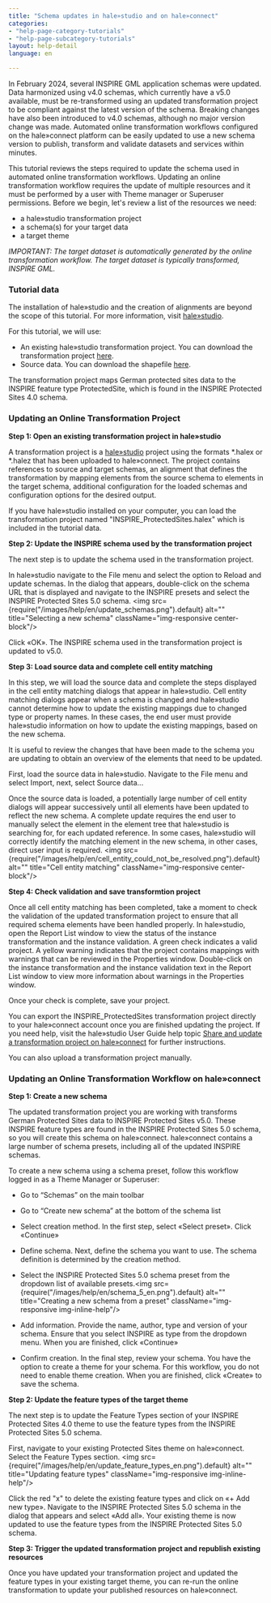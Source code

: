 ```yaml
---
title: "Schema updates in hale»studio and on hale»connect"
categories:
- "help-page-category-tutorials"
- "help-page-subcategory-tutorials"
layout: help-detail
language: en

---
```


In February 2024, several INSPIRE GML application schemas were updated. Data harmonized using v4.0 schemas, which currently have a v5.0 available,
must be re-transformed using an updated transformation project to be compliant against the latest version of the schema. Breaking changes have also been introduced to v4.0 schemas, although no major version change was made. Automated online transformation workflows configured on the hale»connect platform can be easily updated to use a new schema version to publish, transform and validate datasets and services within minutes.

This tutorial reviews the steps required to update the schema used in automated online transformation workflows. Updating an online transformation workflow requires the update of multiple resources and it must be performed by a user with Theme manager or Superuser permissions. Before we begin, let's review a list of the resources we need:

* a hale»studio transformation project
* a schema(s) for your target data
* a target theme

*IMPORTANT: The target dataset is automatically generated by the online transformation workflow. The target dataset is typically transformed, INSPIRE GML.*

### **Tutorial data**

The installation of hale»studio and the creation of alignments are beyond the scope of this tutorial. For more information, visit [hale»studio](https://www.wetransform.to/products/halestudio/).

For this tutorial, we will use:

* An existing hale»studio transformation project. You can download the transformation project [here](https://test.haleconnect.de/#/transformation/org/740/fee5465b-52eb-4adf-9fec-3b59dffdee71/overview).
* Source data. You can download the shapefile [here](https://wetransform.box.com/s/6m9ygbmzestcmq9gk6uwrbs9kcyp12v5).

The transformation project maps German protected sites data to the INSPIRE feature type ProtectedSite, which is found in the INSPIRE Protected Sites 4.0 schema.

### **Updating an Online Transformation Project**

**Step 1: Open an existing transformation project in hale»studio**

A transformation project is a [hale»studio](https://www.wetransform.to/products/halestudio/) project using the formats \*.halex or \*.halez that has been uploaded to hale»connect. The project contains references to source and target schemas, an alignment that defines the transformation by mapping elements from the source schema to elements in the target schema, additional configuration for the loaded schemas and configuration options for the desired output.

If you have hale»studio installed on your computer, you can load the transformation project named "INSPIRE_ProtectedSites.halex" which is included in the tutorial data.

**Step 2: Update the INSPIRE schema used by the transformation project**

The next step is to update the schema used in the transformation project.

In hale»studio navigate to the File menu and select the option to Reload and update schemas. In the dialog that appears, double-click on the schema URL that is displayed and navigate to the INSPIRE presets and select the INSPIRE Protected Sites 5.0 schema.
<a className="image-news text-center col-xs-12 mt mb"><img src={require("/images/help/en/update_schemas.png").default} alt="" title="Selecting a new schema" className="img-responsive center-block"/>
</a>

Click &laquo;OK&raquo;. The INSPIRE schema used in the transformation project is updated to v5.0.

**Step 3: Load source data and complete cell entity matching**

In this step, we will load the source data and complete the steps displayed in the cell entity matching dialogs that appear in hale»studio. Cell entity matching dialogs appear when a schema is changed and hale»studio cannot determine how to update the existing mappings due to changed type or property names. In these cases, the end user must provide hale»studio information on how to update the existing mappings, based on the new schema.

It is useful to review the changes that have been made to the schema you are updating to obtain an overview of the elements that need to be updated.

First, load the source data in hale»studio. Navigate to the File menu and select Import, next, select Source data...

Once the source data is loaded, a potentially large number of cell entity dialogs will appear successively until all elements have been updated to reflect the new schema. A complete update requires the end user to manually select the element in the element tree that hale»studio is searching for, for each updated reference. In some cases, hale»studio will correctly identify the matching element in the new schema, in other cases, direct user input is required.
<a className="image-news text-center col-xs-12 mt mb"><img src={require("/images/help/en/cell_entity_could_not_be_resolved.png").default} alt="" title="Cell entity matching" className="img-responsive center-block"/>
</a>

**Step 4: Check validation and save transformtion project**

Once all cell entity matching has been completed, take a moment to check the validation of the updated transformation project to ensure that all required schema elements have been handled properly. In hale»studio, open the Report List window to view the status of the instance transformation and the instance validation. A green check indicates a valid project. A yellow warning indicates that the project contains mappings with warnings that can be reviewed in the Properties window. Double-click on the instance transformation and the instance validation text in the Report List window to view more information about warnings in the Properties window.

Once your check is complete, save your project.

You can export the INSPIRE_ProtectedSites transformation project directly to your hale»connect account once you are finished updating the project. If you need help, visit the hale»studio User Guide help topic [Share and update a transformation project on hale»connect](http://help.halestudio.org/latest/index.jsp?topic=%2Feu.esdihumboldt.hale.doc.user%2Fhtml%2Ftasks%2Fhaleconnect%2Fshareproject.html) for further instructions.

You can also upload a transformation project manually.

### **Updating an Online Transformation Workflow on hale»connect**

**Step 1: Create a new schema**

The updated transformation project you are working with transforms German Protected Sites data to INSPIRE Protected Sites v5.0. These INSPIRE feature types are found in the INSPIRE Protected Sites 5.0 schema, so you will create this schema on hale»connect. hale»connect contains a large number of schema presets, including all of the updated INSPIRE schemas.

To create a new schema using a schema preset, follow this workflow logged in as a Theme Manager or Superuser:

*	Go to “Schemas” on the main toolbar
*	Go to “Create new schema” at the bottom of the schema list
*	Select creation method. In the first step, select &laquo;Select preset&raquo;. Click &laquo;Continue&raquo;
*	Define schema. Next, define the schema you want to use. The schema definition is determined by the creation method.

   * Select the INSPIRE Protected Sites 5.0 schema preset from the dropdown list of available presets.<img src={require("/images/help/en/schema_5_en.png").default} alt="" title="Creating a new schema from a preset" className="img-responsive img-inline-help"/>

   * Add information. Provide the name, author, type and version of your schema. Ensure that you select INSPIRE as type from the dropdown menu. When you are finished, click &laquo;Continue&raquo;

   * Confirm creation. In the final step, review your schema. You have the option to create a theme for your schema. For this workflow, you do not need to enable theme creation. When you are finished, click &laquo;Create&raquo; to save the schema.


**Step 2: Update the feature types of the target theme**

The next step is to update the Feature Types section of your INSPIRE Protected Sites 4.0 theme to use the feature types from the INSPIRE Protected Sites 5.0 schema.

First, navigate to your existing Protected Sites theme on hale»connect. Select the Feature Types section.
<img src={require("/images/help/en/update_feature_types_en.png").default} alt="" title="Updating feature types" className="img-responsive img-inline-help"/>

Click the red "x" to delete the existing feature types and click on &laquo;+ Add new type&raquo;. Navigate to the INSPIRE Protected Sites 5.0 schema in the dialog that appears and select &laquo;Add all&raquo;. Your existing theme is now updated to use the feature types from the INSPIRE Protected Sites 5.0 schema.  


**Step 3: Trigger the updated transformation project and republish existing resources**

Once you have updated your transformation project and updated the feature types in your existing target theme, you can re-run the online transformation to update your published resources on hale»connect. 
